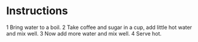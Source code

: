 # Instructions
1 Bring water to a boil.
2 Take coffee and sugar in a cup, add little hot water and mix well.
3 Now add more water and mix well.
4 Serve hot.